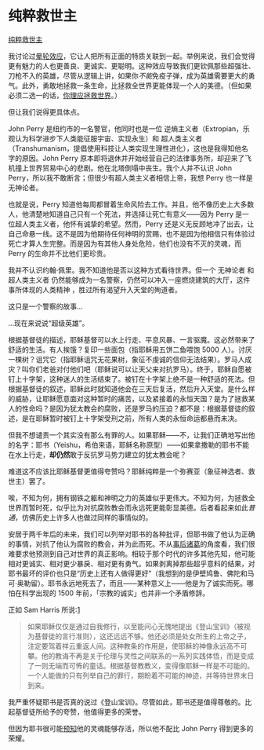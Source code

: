 # 纯粹救世主

[纯粹救世主](https://www.readthesequences.com/Mere-Messiahs)

我讨论过[晕轮效应](https://www.readthesequences.com/The-Halo-Effect)，它让人把所有正面的特质关联到一起。举例来说，我们会觉得更有魅力的人也更善良、更诚实、更聪明。这种效应导致我们更钦佩那些超强壮、刀枪不入的英雄，尽管从逻辑上讲，如果你*不能*免疫子弹，成为英雄需要更大的勇气。此外，勇敢地拯救一条生命，比拯救全世界更能体现一个人的美德。（但如果必须二选一的话，[你理应拯救世界](https://www.readthesequences.com/One-Life-Against-The-World)。）

但让我们说得更具体点。

John Perry 是纽约市的一名警官，他同时也是一位 逆熵主义者（Extropian，乐观认为科学进步下人类能征服宇宙、实现永生）和 超人类主义者（Transhumanism，提倡使用科技让人类实现生理性进化），这也是我得知他名字的原因。John Perry 原本即将退休并开始经营自己的法律事务所，却迎来了飞机撞上世界贸易中心的悲剧。他在北塔倒塌中丧生。我个人并不认识 John Perry，所以我不敢断言；但很少有超人类主义者相信上帝，我想 Perry 也一样是无神论者。

也就是说，Perry 知道他每周都冒着生命风险去工作。并且，他不像历史上大多数人，他清楚地知道自己只有一个死法，并选择让死亡有意义——因为 Perry 是一位超人类主义者，他怀有诚挚的希望。然而，Perry 还是义无反顾地冲了出去，让自己命悬一线。这不是因为他期待任何神明的赏赐，也不是因为他相信只有体验过死亡才算人生完整。而是因为有其他人身处危险，他们也没有不灭的灵魂，而 Perry 的生命并不比他们更珍贵。

我并不认识约翰·佩里。我不知道他是否以这种方式看待世界。但一个 无神论者 和 超人类主义者 仍然能够成为一名警察，仍然可以冲入一座燃烧建筑的大厅，这件事所体现的人类精神 ，胜过所有渴望升入天堂的殉道者。

这只是一个警察的故事…

…现在来说说“超级英雄”。

根据基督徒的描述，耶稣基督可以水上行走、平息风暴、一言驱魔。这必然带来了舒适的生活。有人挨饿？复印一些面包（指耶稣用五饼二鱼喂饱 5000 人）。讨厌一棵树？诅咒它（指耶稣诅咒无花果树，象征不虔诚的信仰无法结果）。罗马人成灾？叫你们老爸对付他们吧（耶稣说可以让天父来对抗罗马）。终于，耶稣自愿被钉上十字架，这种迷人的生活结束了。被钉在十字架上绝不是一种舒适的死法。但根据基督徒的叙述，耶稣此时就知道他会在三天后复活，然后升入天堂。是什么样的威胁，让耶稣愿意面对这种暂时的痛苦，以及紧接着的永恒天国？是为了拯救某人的性命吗？是因为犹太教会的腐败，还是罗马的压迫？都不是：根据基督徒的叙述，是在耶稣暂时被钉上十字架受刑之前，所有人类的永恒命运都悬而未决。

但我不想谴责一个其实没有那么有罪的人。如果耶稣——不，让我们正确地写出他的名字：耶书（Yeishu，希伯来语，耶稣名称原型）——如果拿撒勒的耶书不能在水上行走，**却仍然**敢于反抗罗马势力建立的犹太教会呢？

难道这不应该比耶稣基督更值得夸赞吗？耶稣纯粹是一个弥赛亚（象征神选者、救世主）罢了。

唉，不知为何，拥有钢铁之躯和神明之力的英雄似乎更伟大。不知为何，为拯救全世界而暂时死，似乎比为对抗腐败教会而永远死更能彰显美德。后者看起来如此*普通*，仿佛历史上许多人也做过同样的事情似的。

安居于两千年后的未来，我们可以列举对耶书的各种批评，但耶书做了他认为正确的事情，对抗了他认为腐败的教会，并为此而死。不从[事后诸葛](https://www.greaterwrong.com/lw/il/hindsight_bias/)的角度看，我们很难要求他预测到自己对世界的真正影响。相较于那个时代的许多其他先知，他可能相对更诚实、相对更少暴戾、相对更有勇气。如果剥离掉那些超乎意料的结果，对耶书最坏的评价也只是“历史上还有人做得更好”（我想到的是伊壁鸠鲁、佛陀和马可·奥勒留）。耶书永远地死去了，而且——某种意义上——他是为了诚实而死。哪怕在科学出现的 1500 年前，「宗教的诚实」也并非一个矛盾修辞。

正如 Sam Harris 所说:[1](https://www.readthesequences.com/Mere-Messiahs#footnote1)

> 如果耶稣仅仅是通过自我修行，以至能问心无愧地提出《登山宝训》（被视为基督徒的言行准则），这还远远不够。他还必须是处女所生的上帝之子，注定要驾着祥云重返人间。这种教条的作用是，使耶稣的神像永远高不可攀。他的教诲不再是关于伦理与灵性之间联系的一系列实践体悟，而是变成了一则无端而可怖的童话。根据基督教教义，变得像耶稣一样是不可能的。一个人能做的只有列举自己的罪行，期盼着不可能的神迹，并等待世界末日到来。

我严重怀疑耶书是否真的说过《登山宝训》。尽管如此，耶书还是值得尊敬的。比起基督徒所给予的夸赞，他值得更多的荣誉。

但因为耶书很可能[预知](https://www.readthesequences.com/Belief-In-Belief)他的灵魂能够存活，所以他不配比 John Perry 得到更多的荣耀。
